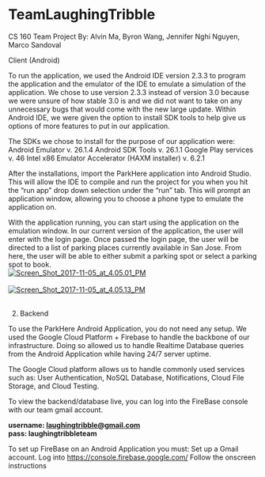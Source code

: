 # TeamLaughingTribble
CS 160 Team Project
By: Alvin Ma, Byron Wang, Jennifer Nghi Nguyen, Marco Sandoval

Client (Android)

To run the application, we used the Android IDE version 2.3.3 to program the application and the emulator of the IDE to emulate a simulation of the application. We chose to use version 2.3.3 instead of version 3.0 because we were unsure of how stable 3.0 is and we did not want to take on any unnecessary bugs that would come with the new large update. Within Android IDE, we were given the option to install SDK tools to help give us options of more features to put in our application. 

The SDKs we chose to install for the purpose of our application were:  
Android Emulator v. 26.1.4
Android SDK Tools v. 26.1.1
Google Play services v. 46
Intel x86 Emulator Accelerator (HAXM installer) v. 6.2.1

   After the installations, import the ParkHere application into Android Studio. This will allow the IDE to compile and run the project for you when you hit the “run app” drop down selection under the “run” tab. This will prompt an application window, allowing you to choose a phone type to emulate the application on.

   With the application running, you can start using the application on the emulation window. In our current version of the application, the user will enter with the login page. Once passed the login page, the user will be directed to a list of parking places currently available in San Jose. From here, the user will be able to either submit a parking spot or select a parking spot to book. 
<br/>
<a href="https://postimages.org/" target="_blank"><img src="https://s26.postimg.org/mnlsd9bo9/Screen_Shot_2017-11-05_at_4.05.01_PM.png" alt="Screen_Shot_2017-11-05_at_4.05.01_PM"/></a><br/><br/>
<a href="https://postimages.org/" target="_blank"><img src="https://s26.postimg.org/yo78dzj2x/Screen_Shot_2017-11-05_at_4.05.13_PM.png" alt="Screen_Shot_2017-11-05_at_4.05.13_PM"/></a><br/><br/>

2. Backend

To use the ParkHere Android Application, you do not need any setup. We used the Google Cloud Platform + Firebase to handle the backbone of our infrastructure. Doing so allowed us to handle Realtime Database queries from the Android Application while having 24/7 server uptime. 

The Google Cloud platform allows us to handle commonly used services such as: User Authentication, NoSQL Database, Notifications, Cloud File Storage, and Cloud Testing.

To view the backend/database live, you can log into the FireBase console with our team gmail account.

<b>username: laughingtribble@gmail.com 
<br/> pass: laughingtribbleteam</b>


To set up FireBase on an Android Application you must:
Set up a Gmail account.
Log into https://console.firebase.google.com/
Follow the onscreen instructions

